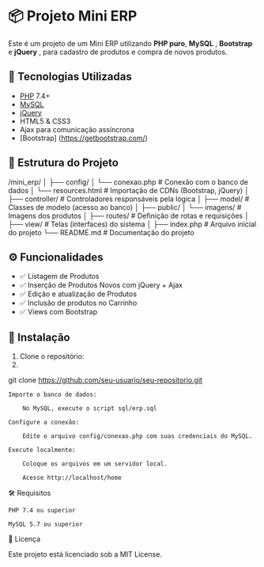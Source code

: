 # 📦 Projeto Mini ERP

Este é um projeto de um Mini ERP utilizando **PHP puro**, **MySQL** , **Bootstrap** e  **jQuery** , para cadastro de produtos e compra de novos produtos.

## 🚀 Tecnologias Utilizadas

- [PHP](https://www.php.net/) 7.4+
- [MySQL](https://www.mysql.com/)
- [jQuery](https://jquery.com/)
- HTML5 & CSS3
- Ajax para comunicação assíncrona
- [Bootstrap] (https://getbootstrap.com/)

## 📂 Estrutura do Projeto

/mini_erp/
│
├── config/
│ └── conexao.php # Conexão com o banco de dados
│ └── resources.html # Importação de CDNs (Bootstrap, jQuery)
│
├── controller/ # Controladores responsáveis pela lógica
│
├── model/ # Classes de modelo (acesso ao banco)
│
├── public/
│ └── imagens/ # Imagens dos produtos
│
├── routes/ # Definição de rotas e requisições
│
├── view/ # Telas (interfaces) do sistema
│
├── index.php # Arquivo inicial do projeto
└── README.md # Documentação do projeto


## ⚙️ Funcionalidades

- ✅ Listagem de Produtos
- ✅ Inserção de Produtos Novos com jQuery + Ajax
- ✅ Edição e atualização de Produtos
- ✅ Inclusão de produtos no Carrinho
- ✅ Views com Bootstrap

## 💾 Instalação

1. Clone o repositório:
2. 
git clone https://github.com/seu-usuario/seu-repositorio.git

    Importe o banco de dados:

        No MySQL, execute o script sql/erp.sql

    Configure a conexão:

        Edite o arquivo config/conexao.php com suas credenciais do MySQL.

    Execute localmente:

        Coloque os arquivos em um servidor local.

        Acesse http://localhost/home

🛠 Requisitos

    PHP 7.4 ou superior

    MySQL 5.7 ou superior


📄 Licença

Este projeto está licenciado sob a MIT License.
